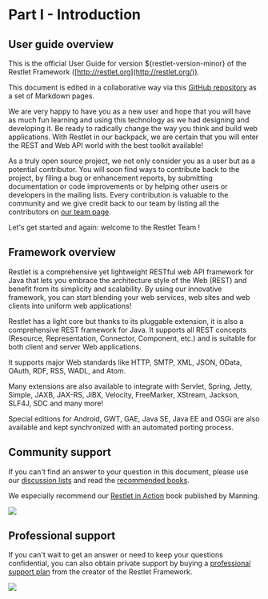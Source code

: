 # Part I - Introduction

## User guide overview

This is the official User Guide for version ${restlet-version-minor} of the Restlet Framework
([http://restlet.org](http://restlet.org/)).

This document is edited in a collaborative way via this
[GitHub repository](https://github.com/restlet/restlet-sites/tree/master/modules/org.restlet/learn/guide/${restlet-version-minor})
as a set of Markdown pages.

We are very happy to have you as a new user and hope that you will have
as much fun learning and using this technology as we had designing and
developing it. Be ready to radically change the way you think and build
web applications. With Restlet in our backpack, we are certain that you
will enter the REST and Web API world with the best toolkit available!

As a truly open source project, we not only consider you as a user but
as a potential contributor. You will soon find ways to contribute back
to the project, by filing a bug or enhancement reports, by submitting
documentation or code improvements or by helping other users or
developers in the mailing lists. Every contribution is valuable to the
community and we give credit back to our team by listing all the
contributors on [our team page](http://restlet.org/participate/team).

Let's get started and again: welcome to the Restlet Team !

## Framework overview

Restlet is a comprehensive yet lightweight RESTful web API framework for
Java that lets you embrace the architecture style of the Web (REST) and
benefit from its simplicity and scalability. By using our
innovative framework, you can start blending your web services, web
sites and web clients into uniform web applications!

Restlet has a light core but thanks to its pluggable extension, it is
also a comprehensive REST framework for Java. It supports all REST
concepts (Resource, Representation, Connector, Component, etc.) and is
suitable for both client and server Web applications.

It supports major Web standards like HTTP, SMTP, XML, JSON, OData, OAuth,
RDF, RSS, WADL, and Atom.

Many extensions are also available to integrate
with Servlet, Spring, Jetty, Simple, JAXB, JAX-RS, JiBX, Velocity,
FreeMarker, XStream, Jackson, SLF4J, SDC and many more!

Special editions for Android, GWT, GAE, Java SE, Java EE and OSGi are also
available and kept synchronized with an automated porting process.

## Community support

If you can't find an answer to your question in this document, please
use our [discussion lists](http://restlet.org/participate/)
and read the [recommended books](http://restlet.org/learn/books).

We especially recommend our [Restlet in Action](http://www.amazon.com/gp/product/193518234X/ref=as_li_tf_tl?ie=UTF8&camp=1789&creative=9325&creativeASIN=193518234X&linkCode=as2&tag=restlet-20)
book published by Manning.

[![](http://restlet.org/images/books/restlet-in-action-150)](http://www.amazon.com/gp/product/193518234X/ref=as_li_tf_tl?ie=UTF8&camp=1789&creative=9325&creativeASIN=193518234X&linkCode=as2&tag=restlet-20)

## Professional support

If you can't wait to get an answer or need to keep your questions confidential,
you can also obtain private support by buying a [professional support plan](http://restlet.org/community/professional)
from the creator of the Restlet Framework.

[![](http://restlet.com/images/logos/logo100)](http://restlet.com/services/)
